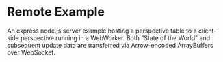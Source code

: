 # Remote Example

An express node.js server example hosting a perspective table to a client-side
perspective running in a WebWorker.  Both "State of the World" and subsequent
update data are transferred via Arrow-encoded ArrayBuffers over WebSocket.